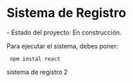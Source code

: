 <h1> Sistema de Registro</h1>
- Estado del proyecto: En construcción.

Para ejecutar el sistema, debes poner:

``` npm instal react```

sistema de registro 2
